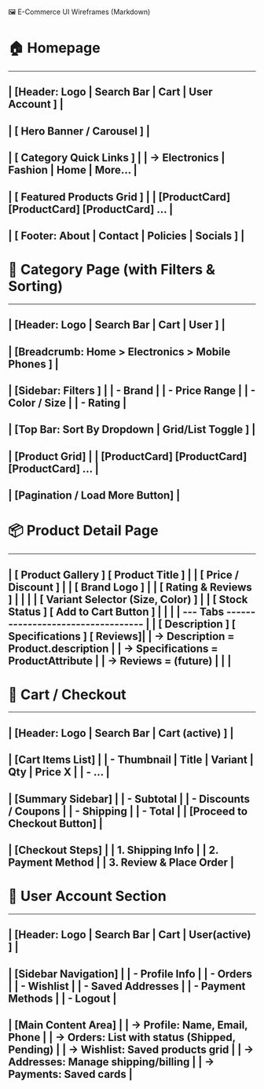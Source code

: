 🖼️ E-Commerce UI Wireframes (Markdown)

# 🏠 Homepage

 -----------------------------------------------------
| [Header: Logo | Search Bar | Cart | User Account ]  |
 -----------------------------------------------------
| [ Hero Banner / Carousel ]                         |
 -----------------------------------------------------
| [ Category Quick Links ]                           |
|   -> Electronics | Fashion | Home | More…          |
 -----------------------------------------------------
| [ Featured Products Grid ]                         |
|   [ProductCard] [ProductCard] [ProductCard] …      |
 -----------------------------------------------------
| [ Footer: About | Contact | Policies | Socials ]   |
 -----------------------------------------------------


# 📂 Category Page (with Filters & Sorting)

 -----------------------------------------------------
| [Header: Logo | Search Bar | Cart | User ]         |
 -----------------------------------------------------
| [Breadcrumb: Home > Electronics > Mobile Phones ]  |
 -----------------------------------------------------
| [Sidebar: Filters ]                                |
|   - Brand                                          |
|   - Price Range                                    |
|   - Color / Size                                   |
|   - Rating                                         |
 -----------------------------------------------------
| [Top Bar: Sort By Dropdown | Grid/List Toggle ]    |
 -----------------------------------------------------
| [Product Grid]                                     |
|   [ProductCard] [ProductCard] [ProductCard] …      |
 -----------------------------------------------------
| [Pagination / Load More Button]                    |
 -----------------------------------------------------


# 📦 Product Detail Page

 ------------------------------------------------
|  [ Product Gallery ]   [ Product Title ]       |
|                        [ Price / Discount ]    |
|                        [ Brand Logo ]          |
|                        [ Rating & Reviews ]    |
|                                                |
|  [ Variant Selector (Size, Color) ]            |
|  [ Stock Status ] [ Add to Cart Button ]       |
|                                                |
|  --- Tabs ----------------------------------   |
|   [ Description ] [ Specifications ] [ Reviews]|
|   -> Description = Product.description         |
|   -> Specifications = ProductAttribute         |
|   -> Reviews = (future)                        |
|                                                |
 ------------------------------------------------


# 🛒 Cart / Checkout

 -----------------------------------------------------
| [Header: Logo | Search Bar | Cart (active) ]       |
 -----------------------------------------------------
| [Cart Items List]                                  |
|   - Thumbnail | Title | Variant | Qty | Price X    |
|   - …                                             |
 -----------------------------------------------------
| [Summary Sidebar]                                  |
|   - Subtotal                                      |
|   - Discounts / Coupons                           |
|   - Shipping                                      |
|   - Total                                         |
|   [Proceed to Checkout Button]                    |
 -----------------------------------------------------
| [Checkout Steps]                                  |
|   1. Shipping Info                                |
|   2. Payment Method                               |
|   3. Review & Place Order                         |
 -----------------------------------------------------


# 👤 User Account Section

 -----------------------------------------------------
| [Header: Logo | Search Bar | Cart | User(active) ] |
 -----------------------------------------------------
| [Sidebar Navigation]                               |
|   - Profile Info                                   |
|   - Orders                                        |
|   - Wishlist                                      |
|   - Saved Addresses                               |
|   - Payment Methods                               |
|   - Logout                                        |
 -----------------------------------------------------
| [Main Content Area]                                |
|   -> Profile: Name, Email, Phone                  |
|   -> Orders: List with status (Shipped, Pending)  |
|   -> Wishlist: Saved products grid                |
|   -> Addresses: Manage shipping/billing           |
|   -> Payments: Saved cards                        |
 -----------------------------------------------------
